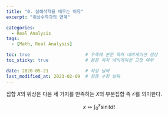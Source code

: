 ```yaml
---
title: "0. 실해석학을 배우는 이유"
excerpt: "위상수학과의 연계"

categories:
  - Real Analysis
tags:
  - [Math, Real Analysis]

toc: true                     # 우측에 본문 목차 네비게이션 생성
toc_sticky: true              # 본문 목차 네비게이션 고정 여부

date: 2020-05-21              # 작성 날짜
last_modified_at: 2023-02-09  # 최종 수정 날짜
---
```


집합 $X$의 위상은 다음 세 가지를 만족하는 $X$의 부분집합 족 $\mathcal O$를 의미한다. 

$$
x \mapsto \int_0^x \sin t dt
$$
